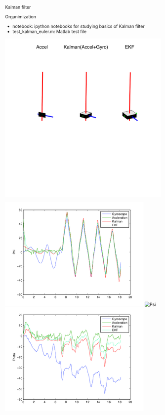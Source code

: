 Kalman filter

Organimization

- notebook: ipython notebooks for studying basics of Kalman filter
- test_kalman_euler.m: Matlab test file

![Pose estimation of a smart-phone](fig/figPhone15.png)

![Phi](fig/figPhonePhi.png)
![Psi](fig/figPhoePsi.png)
![Theta](fig/figPhoneTheta.png)
